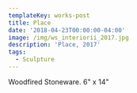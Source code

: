 ```yaml
---
templateKey: works-post
title: Place
date: '2018-04-23T00:00:00-04:00'
image: /img/ws_interiorii_2017.jpg
description: 'Place, 2017'
tags:
  - Sculpture
---
```

Woodfired Stoneware. 6" x 14"
